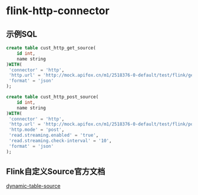 # flink-http-connector

## 示例SQL
```sql
create table cust_http_get_source(
    id int,
    name string
)WITH(
 'connector' = 'http',
 'http.url' = 'http://mock.apifox.cn/m1/2518376-0-default/test/flink/get/order',
 'format' = 'json'
);

create table cust_http_post_source(
    id int,
    name string
)WITH(
 'connector' = 'http',
 'http.url' = 'http://mock.apifox.cn/m1/2518376-0-default/test/flink/post/order',
 'http.mode' = 'post',
 'read.streaming.enabled' = 'true',
 'read.streaming.check-interval' = '10',
 'format' = 'json'
);

```

## Flink自定义Source官方文档
[dynamic-table-source](https://nightlies.apache.org/flink/flink-docs-release-1.15/zh/docs/dev/table/sourcessinks/#dynamic-table-source)